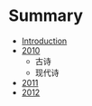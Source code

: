 # Summary

* [Introduction](README.md)
* [2010](2010.md)
   * 古诗
   * 现代诗
* [2011](2011.md)
* [2012](2012.md)

